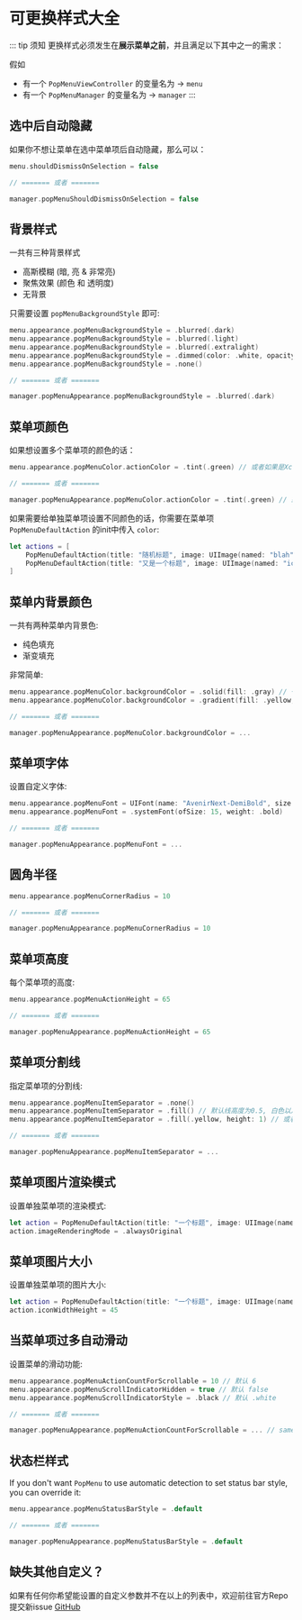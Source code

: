 # 可更换样式大全

::: tip 须知
更换样式必须发生在**展示菜单之前**，并且满足以下其中之一的需求：

假如
- 有一个 `PopMenuViewController` 的变量名为 -> `menu`
- 有一个 `PopMenuManager` 的变量名为 -> `manager`
:::

## 选中后自动隐藏 <Badge text="默认: true"/>

如果你不想让菜单在选中菜单项后自动隐藏，那么可以：

```swift
menu.shouldDismissOnSelection = false

// ======= 或者 =======

manager.popMenuShouldDismissOnSelection = false
```

## 背景样式 <Badge text="默认: .dimmed(color: .black, opacity: 0.4)"/>

一共有三种背景样式

- 高斯模糊 (暗, 亮 & 非常亮)
- 聚焦效果 (颜色 和 透明度)
- 无背景

只需要设置 `popMenuBackgroundStyle` 即可:
```swift
menu.appearance.popMenuBackgroundStyle = .blurred(.dark)
menu.appearance.popMenuBackgroundStyle = .blurred(.light)
menu.appearance.popMenuBackgroundStyle = .blurred(.extralight)
menu.appearance.popMenuBackgroundStyle = .dimmed(color: .white, opacity: 0.6)
menu.appearance.popMenuBackgroundStyle = .none()

// ======= 或者 =======

manager.popMenuAppearance.popMenuBackgroundStyle = .blurred(.dark)
```

## 菜单项颜色 <Badge text="默认: white"/>

如果想设置多个菜单项的颜色的话：

```swift
menu.appearance.popMenuColor.actionColor = .tint(.green) // 或者如果是Xcode 9以后的话也可以用自选颜色

// ======= 或者 =======

manager.popMenuAppearance.popMenuColor.actionColor = .tint(.green) // 或者如果是Xcode 9以后的话也可以用自选颜色
```

如果需要给单独菜单项设置不同颜色的话，你需要在菜单项 `PopMenuDefaultAction` 的init中传入 `color`:

```swift
let actions = [
    PopMenuDefaultAction(title: "随机标题", image: UIImage(named: "blah"), color: .gray),
    PopMenuDefaultAction(title: "又是一个标题", image: UIImage(named: "icon"), color: .yellow)
]
```

## 菜单内背景颜色 <Badge text="默认: 扁平风黑色渐变"/> 

一共有两种菜单内背景色:

- 纯色填充
- 渐变填充

非常简单:

```swift
menu.appearance.popMenuColor.backgroundColor = .solid(fill: .gray) // 一个纯灰色的菜单背景色
menu.appearance.popMenuColor.backgroundColor = .gradient(fill: .yellow, .pink) // 一个从粉色到黄色渐变的背景

// ======= 或者 =======

manager.popMenuAppearance.popMenuColor.backgroundColor = ...
```

## 菜单项字体 <Badge text="默认: .systemFont(ofSize: 16, weight: .semiBold)"/>

设置自定义字体:

```swift
menu.appearance.popMenuFont = UIFont(name: "AvenirNext-DemiBold", size: 14)!
menu.appearance.popMenuFont = .systemFont(ofSize: 15, weight: .bold)

// ======= 或者 =======

manager.popMenuAppearance.popMenuFont = ...
```

## 圆角半径 <Badge text="默认: 24"/>


```swift
menu.appearance.popMenuCornerRadius = 10

// ======= 或者 =======

manager.popMenuAppearance.popMenuCornerRadius = 10
```

## 菜单项高度 <Badge text="默认: 50"/>

每个菜单项的高度:

```swift
menu.appearance.popMenuActionHeight = 65

// ======= 或者 =======

manager.popMenuAppearance.popMenuActionHeight = 65
```

## 菜单项分割线 <Badge text="默认: 无"/>

指定菜单项的分割线:

```swift
menu.appearance.popMenuItemSeparator = .none()
menu.appearance.popMenuItemSeparator = .fill() // 默认线高度为0.5, 白色以及0.5的透明度
menu.appearance.popMenuItemSeparator = .fill(.yellow, height: 1) // 或者任何颜色与高度

// ======= 或者 =======

manager.popMenuAppearance.popMenuItemSeparator = ...
```

## 菜单项图片渲染模式 <Badge text="默认: .alwaysTemplate"/>

设置单独菜单项的渲染模式:

```swift
let action = PopMenuDefaultAction(title: "一个标题", image: UIImage(named: "blah"), color: .gray)
action.imageRenderingMode = .alwaysOriginal
```

## 菜单项图片大小 <Badge text="默认: 27"/>

设置单独菜单项的图片大小:

```swift
let action = PopMenuDefaultAction(title: "一个标题", image: UIImage(named: "blah"), color: .gray)
action.iconWidthHeight = 45
```

## 当菜单项过多自动滑动

设置菜单的滑动功能:

```swift
menu.appearance.popMenuActionCountForScrollable = 10 // 默认 6
menu.appearance.popMenuScrollIndicatorHidden = true // 默认 false
menu.appearance.popMenuScrollIndicatorStyle = .black // 默认 .white

// ======= 或者 =======

manager.popMenuAppearance.popMenuActionCountForScrollable = ... // same as above
```

## 状态栏样式 <Badge text="默认: 自定根据背景色检测"/>

If you don't want `PopMenu` to use automatic detection to set status bar style, you can override it:

```swift
menu.appearance.popMenuStatusBarStyle = .default

// ======= 或者 =======

manager.popMenuAppearance.popMenuStatusBarStyle = .default
```

## 缺失其他自定义？

如果有任何你希望能设置的自定义参数并不在以上的列表中，欢迎前往官方Repo提交新issue <Icon name="github" type="brand" /> [GitHub](https://github.com/CaliCastle/PopMenu/issues)
